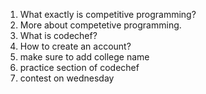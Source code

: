 1. What exactly is competitive programming?
2. More about competetive programming.
3. What is codechef?
4. How to create an account?
5. make sure to add college name
6. practice section of codechef
7. contest on wednesday